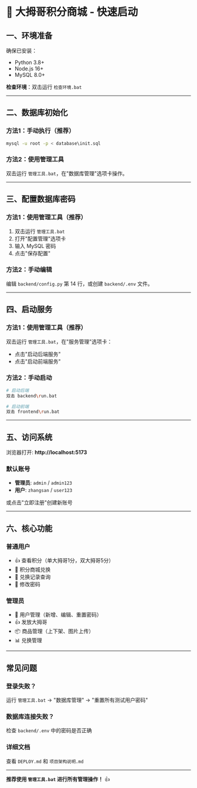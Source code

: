 # 🚀 大拇哥积分商城 - 快速启动

## 一、环境准备

确保已安装：
- Python 3.8+
- Node.js 16+
- MySQL 8.0+

**检查环境**：双击运行 `检查环境.bat`

---

## 二、数据库初始化

### 方法1：手动执行（推荐）

```bash
mysql -u root -p < database\init.sql
```

### 方法2：使用管理工具

双击运行 `管理工具.bat`，在"数据库管理"选项卡操作。

---

## 三、配置数据库密码

### 方法1：使用管理工具（推荐）

1. 双击运行 `管理工具.bat`
2. 打开"配置管理"选项卡
3. 输入 MySQL 密码
4. 点击"保存配置"

### 方法2：手动编辑

编辑 `backend/config.py` 第 14 行，或创建 `backend/.env` 文件。

---

## 四、启动服务

### 方法1：使用管理工具（推荐）

双击运行 `管理工具.bat`，在"服务管理"选项卡：
- 点击"启动后端服务"
- 点击"启动前端服务"

### 方法2：手动启动

```bash
# 启动后端
双击 backend\run.bat

# 启动前端
双击 frontend\run.bat
```

---

## 五、访问系统

浏览器打开: **http://localhost:5173**

### 默认账号

- **管理员**: `admin` / `admin123`
- **用户**: `zhangsan` / `user123`

或点击"立即注册"创建新账号

---

## 六、核心功能

### 普通用户
- 👍 查看积分（单大拇哥1分，双大拇哥5分）
- 🛒 积分商城兑换
- 📝 兑换记录查询
- 🔑 修改密码

### 管理员
- 👥 用户管理（新增、编辑、重置密码）
- 👍 发放大拇哥
- 📦 商品管理（上下架、图片上传）
- 📊 兑换管理

---

## 常见问题

### 登录失败？
运行 `管理工具.bat` → "数据库管理" → "重置所有测试用户密码"

### 数据库连接失败？
检查 `backend/.env` 中的密码是否正确

### 详细文档
查看 `DEPLOY.md` 和 `项目架构说明.md`

---

**推荐使用 `管理工具.bat` 进行所有管理操作！** 👍



